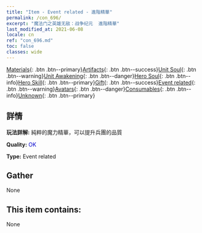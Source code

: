```yaml
---
title: "Item - Event related - 進階精華"
permalink: /con_696/
excerpt: "魔法门之英雄无敌：战争纪元  進階精華"
last_modified_at: 2021-06-08
locale: cn
ref: "con_696.md"
toc: false
classes: wide
---
```

 [Materials](/ItemsCN/){: .btn .btn--primary}[Artifacts](/ItemsCN/Artifacts/){: .btn .btn--success}[Unit Soul](/ItemsCN/UnitSoul/){: .btn .btn--warning}[Unit Awakening](/ItemsCN/UnitAwakening/){: .btn .btn--danger}[Hero Soul](/ItemsCN/HeroSoul/){: .btn .btn--info}[Hero Skill](/ItemsCN/HeroSkill/){: .btn .btn--primary}[Gift](/ItemsCN/Gift/){: .btn .btn--success}[Event related](/ItemsCN/Events/){: .btn .btn--warning}[Avatars](/ItemsCN/Avatars/){: .btn .btn--danger}[Consumables](/ItemsCN/Consumables/){: .btn .btn--info}[Unknown](/ItemsCN/Unknown/){: .btn .btn--primary}

## 詳情
 **玩法詳解:** 純粹的魔力精華，可以提升兵團的品質

 **Quality:** <span style="color: #0000CD">OK</span>

 **Type:** Event related

## Gather

  None

## This item contains:

  None

